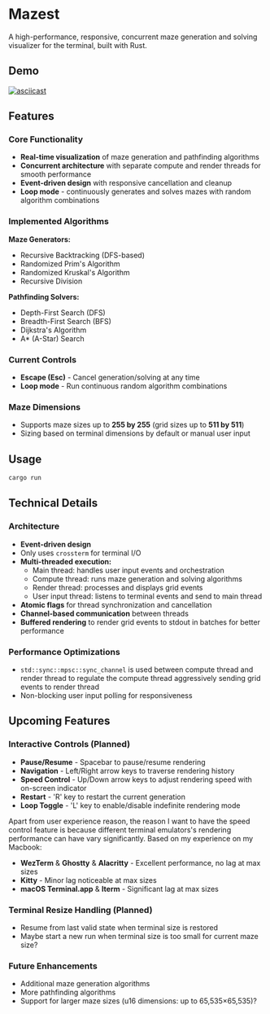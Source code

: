 # Mazest

A high-performance, responsive, concurrent maze generation and solving visualizer for the terminal, built with Rust.

## Demo

[![asciicast](https://asciinema.org/a/37n2GR48FxXtdM3w4afXky4Ku.svg)](https://asciinema.org/a/37n2GR48FxXtdM3w4afXky4Ku)

## Features

### Core Functionality

- **Real-time visualization** of maze generation and pathfinding algorithms
- **Concurrent architecture** with separate compute and render threads for smooth performance
- **Event-driven design** with responsive cancellation and cleanup
- **Loop mode** - continuously generates and solves mazes with random algorithm combinations

### Implemented Algorithms

**Maze Generators:**

- Recursive Backtracking (DFS-based)
- Randomized Prim's Algorithm
- Randomized Kruskal's Algorithm
- Recursive Division

**Pathfinding Solvers:**

- Depth-First Search (DFS)
- Breadth-First Search (BFS)
- Dijkstra's Algorithm
- A\* (A-Star) Search

### Current Controls

- **Escape (Esc)** - Cancel generation/solving at any time
- **Loop mode** - Run continuous random algorithm combinations

### Maze Dimensions

- Supports maze sizes up to **255 by 255** (grid sizes up to **511 by 511**)
- Sizing based on terminal dimensions by default or manual user input

## Usage

```bash
cargo run
```

## Technical Details

### Architecture

- **Event-driven design**
- Only uses `crossterm` for terminal I/O
- **Multi-threaded execution:**
  - Main thread: handles user input events and orchestration
  - Compute thread: runs maze generation and solving algorithms
  - Render thread: processes and displays grid events
  - User input thread: listens to terminal events and send to main thread
- **Atomic flags** for thread synchronization and cancellation
- **Channel-based communication** between threads
- **Buffered rendering** to render grid events to stdout in batches for better performance

### Performance Optimizations

- `std::sync::mpsc::sync_channel` is used between compute thread and render thread to regulate the compute thread aggressively sending grid events to render thread
- Non-blocking user input polling for responsiveness

## Upcoming Features

### Interactive Controls (Planned)

- **Pause/Resume** - Spacebar to pause/resume rendering
- **Navigation** - Left/Right arrow keys to traverse rendering history
- **Speed Control** - Up/Down arrow keys to adjust rendering speed with on-screen indicator
- **Restart** - 'R' key to restart the current generation
- **Loop Toggle** - 'L' key to enable/disable indefinite rendering mode

Apart from user experience reason, the reason I want to have the speed control feature is because different terminal emulators's rendering performance can have vary significantly. Based on my experience on my Macbook:

- **WezTerm** & **Ghostty** & **Alacritty** - Excellent performance, no lag at max sizes
- **Kitty** - Minor lag noticeable at max sizes
- **macOS Terminal.app** & **Iterm** - Significant lag at max sizes

### Terminal Resize Handling (Planned)

- Resume from last valid state when terminal size is restored
- Maybe start a new run when terminal size is too small for current maze size?

### Future Enhancements

- Additional maze generation algorithms
- More pathfinding algorithms
- Support for larger maze sizes (u16 dimensions: up to 65,535×65,535)?
